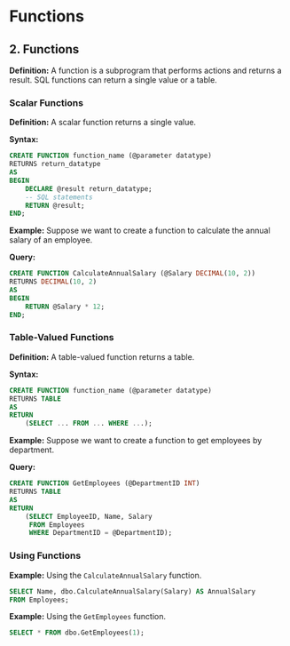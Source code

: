 # Functions
## 2. Functions

**Definition:**
A function is a subprogram that performs actions and returns a result. SQL functions can return a single value or a table.

### Scalar Functions

**Definition:**
A scalar function returns a single value.

**Syntax:**
```sql
CREATE FUNCTION function_name (@parameter datatype)
RETURNS return_datatype
AS
BEGIN
    DECLARE @result return_datatype;
    -- SQL statements
    RETURN @result;
END;
```

**Example:**
Suppose we want to create a function to calculate the annual salary of an employee.

**Query:**
```sql
CREATE FUNCTION CalculateAnnualSalary (@Salary DECIMAL(10, 2))
RETURNS DECIMAL(10, 2)
AS
BEGIN
    RETURN @Salary * 12;
END;
```

### Table-Valued Functions

**Definition:**
A table-valued function returns a table.

**Syntax:**
```sql
CREATE FUNCTION function_name (@parameter datatype)
RETURNS TABLE
AS
RETURN
    (SELECT ... FROM ... WHERE ...);
```

**Example:**
Suppose we want to create a function to get employees by department.

**Query:**
```sql
CREATE FUNCTION GetEmployees (@DepartmentID INT)
RETURNS TABLE
AS
RETURN
    (SELECT EmployeeID, Name, Salary
     FROM Employees
     WHERE DepartmentID = @DepartmentID);
```

### Using Functions

**Example:**
Using the `CalculateAnnualSalary` function.
```sql
SELECT Name, dbo.CalculateAnnualSalary(Salary) AS AnnualSalary
FROM Employees;
```

**Example:**
Using the `GetEmployees` function.
```sql
SELECT * FROM dbo.GetEmployees(1);
```


